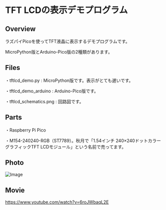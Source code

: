 # TFT LCDの表示デモプログラム
## Overview
ラズパイPicoを使ってTFT液晶に表示するデモプログラムです。

MicroPython版とArduino-Pico版の2種類があります。

## Files
・tftlcd_demo.py : MicroPython版です。表示がとても遅いです。

・tftlcd_demo_arduino : Arduino-Pico版です。

・tftlcd_schematics.png : 回路図です。

## Parts
・Raspberry Pi Pico

・M154-240240-RGB（ST7789）。秋月で「1.54インチ 240×240ドットカラーグラフィックTFT LCDモジュール」という名前で売ってます。

## Photo
![Image](https://github.com/user-attachments/assets/72bff21d-fb0c-4209-93fd-47953c67075a)

## Movie
https://www.youtube.com/watch?v=6roJWbaqL2E
